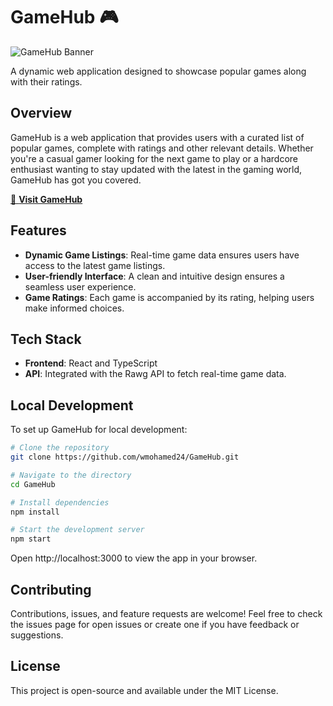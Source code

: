 # GameHub 🎮

![GameHub Banner](https://opengraph.githubassets.com/d907a6a557cb1470935100093e88f8874ea97a6de25dbaae0b3b0cec8cb8477e/wmohamed24/GameHub)

A dynamic web application designed to showcase popular games along with their ratings.

## Overview

GameHub is a web application that provides users with a curated list of popular games, complete with ratings and other relevant details. Whether you're a casual gamer looking for the next game to play or a hardcore enthusiast wanting to stay updated with the latest in the gaming world, GameHub has got you covered.

[🚀 **Visit GameHub**](https://game-hub-omega-blue.vercel.app/)

## Features

- **Dynamic Game Listings**: Real-time game data ensures users have access to the latest game listings.
- **User-friendly Interface**: A clean and intuitive design ensures a seamless user experience.
- **Game Ratings**: Each game is accompanied by its rating, helping users make informed choices.

## Tech Stack

- **Frontend**: React and TypeScript
- **API**: Integrated with the Rawg API to fetch real-time game data.

## Local Development

To set up GameHub for local development:

```bash
# Clone the repository
git clone https://github.com/wmohamed24/GameHub.git

# Navigate to the directory
cd GameHub

# Install dependencies
npm install

# Start the development server
npm start
```
Open http://localhost:3000 to view the app in your browser.

## Contributing
Contributions, issues, and feature requests are welcome! Feel free to check the issues page for open issues or create one if you have feedback or suggestions.

## License
This project is open-source and available under the MIT License.

